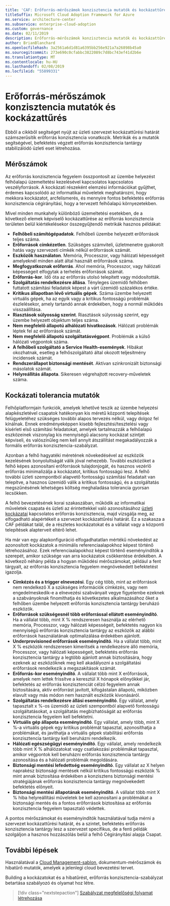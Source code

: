 ```yaml
---
title: 'CAF: Erőforrás-mérőszámok konzisztencia mutatók és kockázattűrés'
titleSuffix: Microsoft Cloud Adoption Framework for Azure
ms.service: architecture-center
ms.subservice: enterprise-cloud-adoption
ms.custom: governance
ms.date: 02/11/2019
description: Erőforrás-mérőszámok konzisztencia mutatók és kockázattűrés
author: BrianBlanchard
ms.openlocfilehash: 3a2561a6d1d81a6395bb256e921a7a26898b45a0
ms.sourcegitcommit: 273e690c0cfabbc3822089c7d8bc743ef41d2b6e
ms.translationtype: MT
ms.contentlocale: hu-HU
ms.lasthandoff: 02/08/2019
ms.locfileid: "55899331"
---
```

# <a name="resource-consistency-metrics-indicators-and-risk-tolerance"></a>Erőforrás-mérőszámok konzisztencia mutatók és kockázattűrés

Ebből a cikkből segítséget nyújt az üzleti szervezet kockázattűrési határát számszerűsítik erőforrás konzisztencia vonatkozik. Metrikák és a mutatók segítségével, befektetés végzett erőforrás konzisztencia tantárgy stabilizálódó üzleti eset létrehozása.

## <a name="metrics"></a>Mérőszámok

Az erőforrás konzisztencia fegyelem összpontosít az üzembe helyezést felhőalapú üzemeltetési kezelésével kapcsolatos kapcsolatos veszélyforrások. A kockázati részeként elemzési információkat gyűjthet, érdemes kapcsolódó az informatikai műveletek meghatározni, hogy mekkora kockázatot, arcfelismerés, és mennyire fontos befektetés erőforrás konzisztencia cégirányítási, hogy a tervezett felhőalapú környezetekben.

Mivel minden munkahely különböző üzemeltetési esetekben, de a következő elemek képviselő kockázattűrése az erőforrás konzisztencia területen belül kiértékelésekor összegyűjtendő metrikák hasznos példákat:

- **Felhőbeli számítógépadatok**. Felhőbeli üzembe helyezett erőforrások teljes száma.
- **Erőforrások címkézetlen**. Szükséges számviteli, üzletmenetre gyakorolt hatás vagy szervezeti címkék nélkül erőforrások számát.
- **Eszközök használaton**. Memória, Processzor, vagy hálózati képességeit amelyeknél minden alatt által használt erőforrások száma.
- **Megfogyatkoznak erőforrás**. Ahol memória, Processzor, vagy hálózati képességeit elfogytak a terhelés erőforrások számát.
- **Erőforrás-kor**. Idő óta az erőforrás utolsó telepített vagy módosították.
- **Szolgáltatás rendelkezésre állása**. Tényleges üzemidő felhőben futtatott számítási feladatok képest a várt üzemidő százalékos értéke.
- **Kritikus állapotban lévő virtuális gépek**. Száma üzembe helyezett virtuális gépek, ha az egyik vagy a kritikus fontosságú problémák észlelésekor, amely tartandó annak érdekében, hogy a normál működés visszaállítása.
- **Riasztások súlyosság szerint**. Riasztások súlyosság szerint, egy üzembe helyezett objektum teljes száma.
- **Nem megfelelő állapotú alhálózati hivatkozások**. Hálózati problémák léptek fel az erőforrások számát.
- **Nem megfelelő állapotú szolgáltatásvégpont**. Problémák a külső hálózati végpontok száma.
- **A felhőbeli szolgáltató a Service Health-események**. Hibákat okozhatnak, esetleg a felhőszolgáltató által okozott teljesítmény incidensek számát.
- **Rendszerállapot biztonsági mentését**. Aktívan szinkronizált biztonsági másolatok számát.
- **Helyreállítás állapota**. Sikeresen végrehajtott recovery-műveletek száma.

## <a name="risk-tolerance-indicators"></a>Kockázati tolerancia mutatók

Felhőplatformjain funkciók, amelyek lehetővé teszik az üzembe helyezési alapkészletével csapatok hatékonyan kis méretű központi telepítések felügyeletéhez szükséges további alapos tervezés nélkül, vagy dolgoz fel kínálnak. Ennek eredményeképpen kisebb fejlesztési/tesztelési vagy kísérleti első számítási feladatokat, amelyek tartalmazzák a felhőalapú eszközeinek viszonylag kis mennyiségű alacsony kockázat szintjét képviseli, és valószínűleg nem kell annyit átszállítást megakadályozzák a formális erőforrás konzisztencia-szabályzat.

Azonban a felhő hagyatéki méretének növekedésével az eszközök kezelésének bonyolultságát válik jóval nehezebb. További eszközöket a felhő képes azonosítani erőforrások tulajdonjogát, és hasznos vezérlő erőforrás minimalizálja a kockázatot, kritikus fontosságú lesz. A felhő további üzleti szempontból alapvető fontosságú számítási feladatait van telepítve, a hasznos üzemidő válik a kritikus fontosságú, és a szolgáltatás megszűnésének lehetséges költség meghaladása tolerancia gyorsan lecsökken.

A felhő bevezetésének korai szakaszában, működik az informatikai műveletek csapata és üzleti az érintettekkel való azonosításához [üzleti kockázatai](business-risks.md) kapcsolatos erőforrás konzisztencia, majd vizsgálja meg, az elfogadható alapértékeit a szervezet kockázattűrési határát. Ez a szakasza a CAF példákat talál, de a részletes kockázatokat és a vállalat vagy a központi telepítések alapterveit eltérő lehet.

Ha már van egy alapkonfiguráció elfogadhatatlan mértékű növekedést az azonosított kockázatok a minimális referenciaalapokhoz képest történő létrehozásához. Ezek referenciaalapokhoz képest történő eseményindítók a szerepét, amikor szüksége van arra kockázatok csökkentése érdekében. A következő néhány példa a hogyan működési mérőszámokat, például a fent tárgyalt, az erőforrás konzisztencia fegyelem megnövekedett befektetést igazolja.

- **Címkézés és a trigger elnevezési**. Egy cég több, mint az erőforrások nem rendelkező X a szükséges információk címkézés, vagy nem engedelmeskedik-e a elnevezési szabványait vegye figyelembe ezeknek a szabványoknak finomíthatja és következetes alkalmazásához őket a felhőben üzembe helyezett erőforrás konzisztencia tantárgy beruházó eszközök.
- **Erőforrások szükségesnél több erőforrással ellátott eseményindító**. Ha a vállalat több, mint X % rendszeresen használja az elérhető memória, Processzor, vagy hálózati képességeit, befektetés nagyon kis mennyiségű erőforrás konzisztencia tantárgy az eszközök az alábbi erőforrások használatának optimalizálása érdekében ajánlott.
- **Underprovisioned erőforrások eseményindító**. Ha a vállalat több, mint X % eszközök rendszeresen kimerítsék a rendelkezésre álló memória, Processzor, vagy hálózati képességeit, befektetés erőforrás konzisztencia tantárgy a legtöbb ajánlott annak biztosítására, hogy ezeknek az eszközöknek meg kell akadályozni a szolgáltatási erőforrások rendelkezik a megszakítások számát.
- **Erőforrás-kor eseményindító**. A vállalat több mint X erőforrások, amelyek nem lettek frissítve a keresztül X hónapok előnyökkel jár, befektetés az erőforrás konzisztenciát célzó fegyelem annak biztosítására, aktív erőforrást javított, kifogástalan állapotú, miközben elavult vagy más módon nem használt eszközök kivonásáról.  
- **Szolgáltatás rendelkezésre állási eseményindító**. Egy vállalat, amely tapasztalt x %-os üzemidő az üzleti szempontból alapvető fontosságú szolgáltatásokat, a szolgáltatás megbízhatóságát az erőforrás konzisztencia fegyelem kell befektetni.
- **Virtuális gép állapota eseményindító**. Egy vállalat, amely több, mint X %-a virtuális gépek egy kritikus problémát tapasztal, azonosíthatja a problémákat, és javíthatja a virtuális gépek stabilitási erőforrás konzisztencia tantárgy kell beruházni rendelkezik.
- **Hálózati egészségügyi eseményindító**. Egy vállalat, amely rendelkezik több mint X % alhálózatokat vagy csatlakozási problémákat tapasztal, amikor végpontok kell beruházni erőforrás konzisztencia tantárgy azonosítása és a hálózati problémák megoldására.
- **Biztonsági mentési lefedettség eseményindító**. Egy vállalat az X helyen naprakész biztonsági mentések nélkül kritikus fontosságú eszközök % mint annak biztosítása érdekében a konzisztens biztonsági mentési stratégiájának erőforrás konzisztencia tantárgy megnövekedett befektetés előnyeit.
- **Biztonsági mentési állapotának eseményindító**. A vállalat több mint X % hiba helyreállítási műveletek be kell azonosítani a problémákat a biztonsági mentés és a fontos erőforrások biztosítása az erőforrás konzisztencia fegyelem tapasztaló védettek.

A pontos mérőszámokat és eseményindítók használatával tudja mérni a szervezet kockázattűrési határát, és a szintet, befektetés erőforrás konzisztencia tantárgy lesz a szervezet specifikus, de a fenti példák szolgáljon a hasznos hozzászólás belül a felhő Cégirányítási alapja Csapat.  

## <a name="next-steps"></a>További lépések

Használatával a [Cloud Management-sablon](./template.md), dokumentum-mérőszámok és hibatűrő mutatók, amelyek a jelenlegi cloud bevezetési tervet.

Building a kockázatokat és a hibatűrést, erőforrás konzisztencia-szabályzat betartása szabályozó és olyamat hoz létre.

> [!div class="nextstepaction"]
> [Szabályzat megfelelőségi folyamat létrehozása](compliance-processes.md)
